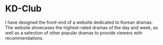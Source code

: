 # KD-Club
I have designed the front-end of a website dedicated to Korean dramas. The website showcases the highest-rated dramas of the day and week, as well as a selection of other popular dramas to provide viewers with recommendations.

